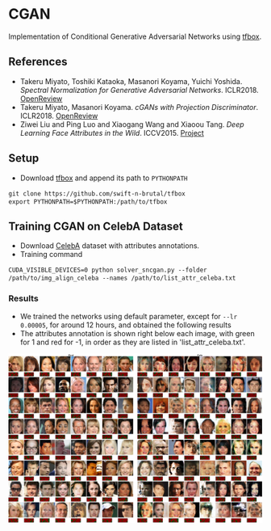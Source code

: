 [//]: <links>
[sngans]: https://openreview.net/forum?id=B1QRgziT-
[pcgans]: https://openreview.net/forum?id=ByS1VpgRZ
[celeba]: http://mmlab.ie.cuhk.edu.hk/projects/CelebA.html

# CGAN
Implementation of Conditional Generative Adversarial Networks using [tfbox](https://github.com/swift-n-brutal/tfbox).

## References
- Takeru Miyato, Toshiki Kataoka, Masanori Koyama, Yuichi Yoshida. *Spectral Normalization for Generative Adversarial Networks*. ICLR2018. [OpenReview][sngans]
- Takeru Miyato, Masanori Koyama. *cGANs with Projection Discriminator*. ICLR2018. [OpenReview][pcgans]
- Ziwei Liu and Ping Luo and Xiaogang Wang and Xiaoou Tang. *Deep Learning Face Attributes in the Wild*. ICCV2015. [Project][celeba]

## Setup

- Download [tfbox](https://github.com/swift-n-brutal/tfbox) and append its path to `PYTHONPATH`
```
git clone https://github.com/swift-n-brutal/tfbox
export PYTHONPATH=$PYTHONPATH:/path/to/tfbox
```

## Training CGAN on CelebA Dataset
- Download [CelebA](http://mmlab.ie.cuhk.edu.hk/projects/CelebA.html) dataset with attributes annotations.
- Training command
```
CUDA_VISIBLE_DEVICES=0 python solver_sncgan.py --folder /path/to/img_align_celeba --names /path/to/list_attr_celeba.txt
```

### Results
- We trained the networks using default parameter, except for `--lr 0.00005`, for around 12 hours, and obtained the following results
- The attributes annotation is shown right below each image, with green for 1 and red for -1, in order as they are listed in 'list_attr_celeba.txt'.

<img src="https://github.com/swift-n-brutal/cgan/blob/master/results/sn_cgan_lr5e-05_bs64t64_ns128_fc32_maxc512_d5g1_usebn_msra/results_test_only-1.png" width="1072">
